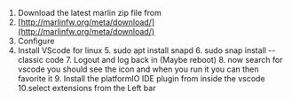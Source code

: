 


1. Download the latest marlin zip file from
2. [http://marlinfw.org/meta/download/](http://marlinfw.org/meta/download/)
3. Configure
4. Install VScode for linux
	5. sudo apt install snapd
	6. sudo snap install --classic code
	7. Logout and log back in (Maybe reboot)
	8. now search for vscode you should see the icon and when you run it you can then favorite it
	9. Install the platformIO IDE plugin from inside the vscode
		10.select extensions from the Left bar
		 
<!--stackedit_data:
eyJoaXN0b3J5IjpbLTE4MzQ3NDAwODMsLTczODg2ODk5NCwxMT
M1NzYyMzA3LDEyMTM1MjIxMDEsMTE2MjU3Mzk0NywtNDgzODY3
ODk1XX0=
-->
